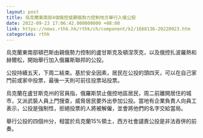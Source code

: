 ```yaml
---
layout: post
title: 烏克蘭東南部4個俄控或親俄勢力控制地方舉行入俄公投
date: 2022-09-23 17:06:42.000000000 +08:00
link: https://news.rthk.hk/rthk/ch/component/k2/1668136-20220923.htm
categories: rthk
---
```


烏克蘭東南部頓巴斯由親俄勢力控制的盧甘斯克及頓涅茨克，以及俄控扎波羅熱和赫爾松，開始舉行加入俄羅斯聯邦的公投。

公投持續五天，下周二結束。基於安全因素，居民在公投的頭四天，可以在自己家門前或家中投票，最後一天則可前往投票站投票。

烏克蘭在盧甘斯克州的官員指，俄羅斯禁止俄控地區居民，周二前離開居住的城市，又派武裝人員上門搜查，威脅居民要外出參加公投。當地有企業負責人向員工表示，公投是強制性，拒絕投票的人將被解僱，並會將他們的名字交給當局。

舉行公投的四個州分，相當於烏克蘭15%領土，西方社會譴責公投是非法吞併的前奏。
